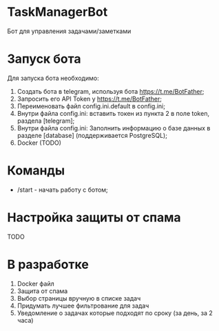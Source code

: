# TaskManagerBot
Бот для управления задачами/заметками


# Запуск бота
Для запуска бота необходимо:
1. Создать бота в telegram, используя бота https://t.me/BotFather;
2. Запросить его API Token у https://t.me/BotFather;
3. Переименовать файл config.ini.default в config.ini;
4. Внутри файла config.ini: вставить токен из пункта 2 в поле token, раздела [telegram];
5. Внутри файла config.ini: Заполнить информацию о базе данных в разделе [database] (поддерживается PostgreSQL);
6. Docker (TODO)


# Команды
- /start - начать работу с ботом;


# Настройка защиты от спама
TODO

# В разработке
1. Docker файл
2. Защита от спама
3. Выбор страницы вручную в списке задач
4. Придумать лучшее фильтрование для задач
5. Уведомление о задачах которые подходят по сроку (за день, за 2 часа)
